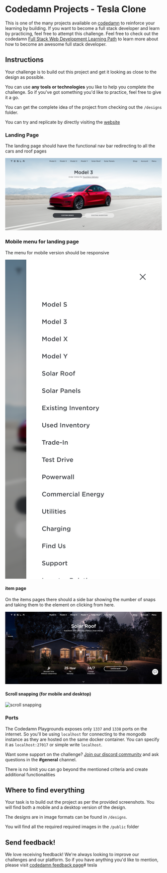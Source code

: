 # Codedamn Projects - Tesla Clone

This is one of the many projects available on [codedamn](https://codedamn.com/projects) to reinforce your learning by building. If you want to become a full stack developer and learn by practicing, feel free to attempt this challenge. Feel free to check out the codedamn [Full Stack Web Development Learning Path](https://codedamn.com/learning-paths/fullstack) to learn more about how to become an awesome full stack developer.


## Instructions

Your challenge is to build out this project and get it looking as close to the design as possible.

You can use **any tools or technologies** you like to help you complete the challenge. So if you've got something you'd like to practice, feel free to give it a go.
 
You can get the complete idea of the project from checking out the `/designs` folder.

You can try and replicate by directly visiting the [website](https://tesla.com/)

### Landing Page 

The landing page should have the functional nav bar redirecting to all the cars and roof pages 

![landing page](https://raw.githubusercontent.com/codedamn-projects/tesla-clone/master/designs/preview%20image%20%5BDESKTOP%5D.png)

### Mobile menu for landing page 

The menu for mobile version should be responsive

![mobile menu](https://raw.githubusercontent.com/codedamn-projects/tesla-clone/master/designs/Mobile%20Menu%20%5BMOBILE%5D.png)

#### item page 

On the items pages there should a side bar showing the number of snaps and taking them to the element on clicking from here. 

![side nav](https://raw.githubusercontent.com/codedamn-projects/tesla-clone/master/designs/Solar%20Roof%20%5BDESKTOP%5D.png)

#### Scroll snapping (for mobile and desktop)

![scroll snapping](https://github.com/codedamn-projects/tesla-clone/blob/master/designs/scroll%20snap.gif?raw=true)



### Ports 
The Codedamn Playgrounds exposes only `1337` and `1338` ports on the internet. So you'll be using `localhost` for connecting to the mongodb instance as they are hosted on the same docker container. You can specify it as `localhost:27017` or simple write `localhost`. 


Want some support on the challenge? [Join our discord community](https://cdm.sh/discord) and ask questions in the **#general** channel.

There is no limit you can go beyond the mentioned criteria and create additional functionalities



## Where to find everything

Your task is to build out the project as per the provided screenshots. You will find both a mobile and a desktop version of the design.

The designs are in image formats can be found in `/designs`.

You will find all the required required images in the `/public` folder

## Send feedback!

We love receiving feedback! We're always looking to improve our challenges and our platform. So if you have anything you'd like to mention, please visit [codedamn feedback page](https://codedamn.com/contact)# tesla
